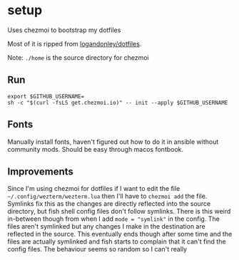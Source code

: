 # setup

Uses chezmoi to bootstrap my dotfiles

Most of it is ripped from [logandonley/dotfiles](https://github.com/logandonley/dotfiles).

Note: `./home` is the source directory for chezmoi

## Run

```shell
export $GITHUB_USERNAME=
sh -c "$(curl -fsLS get.chezmoi.io)" -- init --apply $GITHUB_USERNAME
```

## Fonts

Manually install fonts, haven't figured out how to do it in ansible without community mods.
Should be easy through macos fontbook.

## Improvements

Since I'm using chezmoi for dotfiles if I want to edit the file `~/.config/wezterm/wezterm.lua` then I'll have to `chezmoi add` the file.
Symlinks fix this as the changes are directly reflected into the source directory, but fish shell config files don't follow symlinks.
There is this weird in-between though from when I add `mode = "symlink"` in the config. The files aren't symlinked but any changes I make in the destination are reflected in the source.
This eventually ends though after some time and the files are actually symlinked and fish starts to complain that it can't find the config files.
The behaviour seems so random so I can't really
